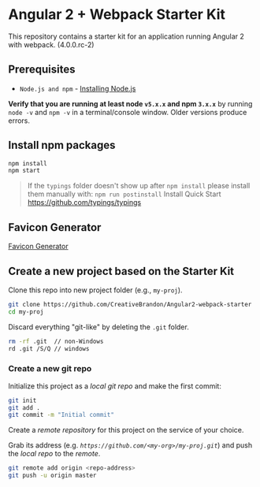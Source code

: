 # Angular 2 + Webpack Starter Kit

This repository contains a starter kit for an application running Angular 2 with webpack. (4.0.0.rc-2)

## Prerequisites
* `Node.js and npm` - [Installing Node.js](https://docs.npmjs.com/getting-started/installing-node)

**Verify that you are running at least node `v5.x.x` and npm `3.x.x`**
by running `node -v` and `npm -v` in a terminal/console window. Older versions produce errors.

## Install npm packages
```bash
npm install
npm start
```
> If the `typings` folder doesn't show up after `npm install` please install them manually with:
> `npm run postinstall`
> Install Quick Start  https://github.com/typings/typings

## Favicon Generator
[Favicon Generator](https://realfavicongenerator.net/)

## Create a new project based on the Starter Kit

Clone this repo into new project folder (e.g., `my-proj`).
```bash
git clone https://github.com/CreativeBrandon/Angular2-webpack-starter  my-proj
cd my-proj
```

Discard everything "git-like" by deleting the `.git` folder.
```bash
rm -rf .git  // non-Windows
rd .git /S/Q // windows
```

### Create a new git repo

Initialize this project as a *local git repo* and make the first commit:
```bash
git init
git add .
git commit -m "Initial commit"
```

Create a *remote repository* for this project on the service of your choice.

Grab its address (e.g. *`https://github.com/<my-org>/my-proj.git`*) and push the *local repo* to the *remote*.
```bash
git remote add origin <repo-address>
git push -u origin master
```
